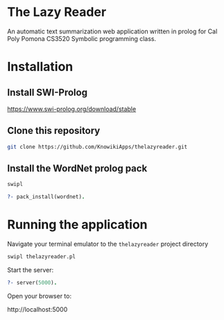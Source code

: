 # The Lazy Reader

An automatic text summarization web application written in prolog for Cal Poly Pomona CS3520 Symbolic programming class.

# Installation

## Install SWI-Prolog

https://www.swi-prolog.org/download/stable

## Clone this repository

```bash
git clone https://github.com/KnowikiApps/thelazyreader.git
```

## Install the WordNet prolog pack

```bash
swipl
```
```prolog
?- pack_install(wordnet).
```

# Running the application

Navigate your terminal emulator to the `thelazyreader` project directory

```bash
swipl thelazyreader.pl
```

Start the server:

```prolog
?- server(5000).
```

Open your browser to:

http://localhost:5000